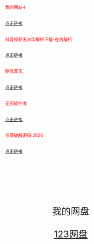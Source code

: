 <html>
<body>
<div style="
background-color: #flflfl;
text-text-align: center;
padding: 40px;

">
<img src='https://qiniucdn.production.cjuhe.com/profile_images/1713016193945' alt="陌生人" width="600px" height="600px">
</div>
<div style="
max-width: 900px;
margin: 40px auto;
padding: 40px;
line-height: 2.7;
color:red;
">
<p>我的网站↓</p>
<a href="https://link3.cc/lgdmsr">点击链接</a>
<p>抖音视频无水印解析下载-在线解析</p>
<a href="https://www.6qq.cn/">点击链接</a>
<p>酷我音乐。</p>
<a href="https://share.feijipan.com/s/HLUfkcjd">点击链接</a>
<p>无邪软件库</p>
<a href="https://yun.139.com/link/m/i?1B5C5ziEU6IvJ=">点击链接</a>
<p>帝落破解密码:2826</p>
<a href="https://share.feijipan.com/s/3uUWEAlB">点击链接</a>
</div>
<div style="
background-color: #flflfl;
text-align: center;
padding: 40px;
font-size: 30px;
">
<p>我的网盘<p>
<a href="https://www.123pan.com/s/ynz5Vv-AUI3d.html">123网盘</a>
</div>
</body>
</html>
